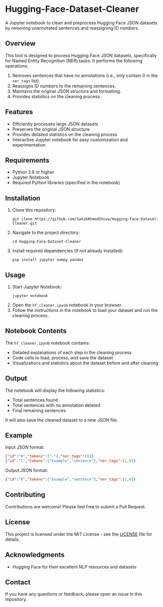 # Hugging-Face-Dataset-Cleaner

A Jupyter notebook to clean and preprocess Hugging Face JSON datasets by removing unannotated sentences and reassigning ID numbers.

## Overview

This tool is designed to process Hugging Face JSON datasets, specifically for Named Entity Recognition (NER) tasks. It performs the following operations:

1. Removes sentences that have no annotations (i.e., only contain 0 in the `ner_tags` list).
2. Reassigns ID numbers to the remaining sentences.
3. Maintains the original JSON structure and formatting.
4. Provides statistics on the cleaning process.

## Features

- Efficiently processes large JSON datasets
- Preserves the original JSON structure
- Provides detailed statistics on the cleaning process
- Interactive Jupyter notebook for easy customization and experimentation

## Requirements

- Python 3.6 or higher
- Jupyter Notebook
- Required Python libraries (specified in the notebook)

## Installation

1. Clone this repository:
   ```
   git clone https://github.com/SakibAhmedShuva/Hugging-Face-Dataset-Cleaner.git
   ```
2. Navigate to the project directory:
   ```
   cd Hugging-Face-Dataset-Cleaner
   ```
3. Install required dependencies (if not already installed):
   ```
   pip install jupyter numpy pandas
   ```

## Usage

1. Start Jupyter Notebook:
   ```
   jupyter notebook
   ```
2. Open the `hf_cleaner.ipynb` notebook in your browser.
3. Follow the instructions in the notebook to load your dataset and run the cleaning process.

## Notebook Contents

The `hf_cleaner.ipynb` notebook contains:

- Detailed explanations of each step in the cleaning process
- Code cells to load, process, and save the dataset
- Visualizations and statistics about the dataset before and after cleaning

## Output

The notebook will display the following statistics:

- Total sentences found
- Total sentences with no annotation deleted
- Final remaining sentences

It will also save the cleaned dataset to a new JSON file.

## Example

Input JSON format:
```json
{"id":"0","tokens":["-"],"ner_tags":[0]}
{"id":"1","tokens":["Example","sentence"],"ner_tags":[1,0]}
```

Output JSON format:
```json
{"id":"0","tokens":["Example","sentence"],"ner_tags":[1,0]}
```

## Contributing

Contributions are welcome! Please feel free to submit a Pull Request.

## License

This project is licensed under the MIT License - see the [LICENSE](LICENSE) file for details.

## Acknowledgments

- Hugging Face for their excellent NLP resources and datasets

## Contact

If you have any questions or feedback, please open an issue in this repository.
